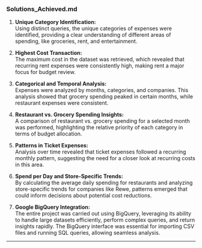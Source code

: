 ### **Solutions_Achieved.md**

1. **Unique Category Identification:**  
   Using distinct queries, the unique categories of expenses were identified, providing a clear understanding of different areas of spending, like groceries, rent, and entertainment.

2. **Highest Cost Transaction:**  
   The maximum cost in the dataset was retrieved, which revealed that recurring rent expenses were consistently high, making rent a major focus for budget review.

3. **Categorical and Temporal Analysis:**  
   Expenses were analyzed by months, categories, and companies. This analysis showed that grocery spending peaked in certain months, while restaurant expenses were consistent.

4. **Restaurant vs. Grocery Spending Insights:**  
   A comparison of restaurant vs. grocery spending for a selected month was performed, highlighting the relative priority of each category in terms of budget allocation.

5. **Patterns in Ticket Expenses:**  
   Analysis over time revealed that ticket expenses followed a recurring monthly pattern, suggesting the need for a closer look at recurring costs in this area.

6. **Spend per Day and Store-Specific Trends:**  
   By calculating the average daily spending for restaurants and analyzing store-specific trends for companies like Rewe, patterns emerged that could inform decisions about potential cost reductions.

7. **Google BigQuery Integration:**  
   The entire project was carried out using BigQuery, leveraging its ability to handle large datasets efficiently, perform complex queries, and return insights rapidly. The BigQuery interface was essential for importing CSV files and running SQL queries, allowing seamless analysis.

---
